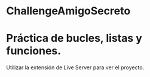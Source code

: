 ﻿# ChallengeAmigoSecreto

<h1> Práctica de bucles, listas y funciones. </h1>
 <p>Utilizar la extensión de <span>Live Server</span> para ver el proyecto.</p>
